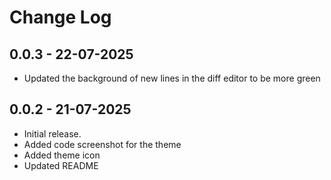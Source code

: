# Change Log

## 0.0.3 - 22-07-2025

- Updated the background of new lines in the diff editor to be more green

## 0.0.2 - 21-07-2025

- Initial release.
- Added code screenshot for the theme
- Added theme icon
- Updated README